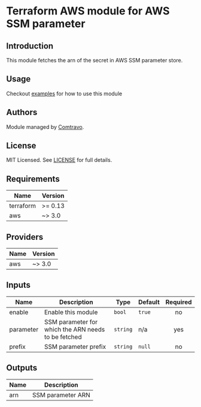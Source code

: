 # Terraform AWS module for AWS SSM parameter

## Introduction

This module fetches the arn of the secret in AWS SSM parameter store.

## Usage  
Checkout [examples](./examples) for how to use this module

## Authors

Module managed by [Comtravo](https://github.com/comtravo).

## License

MIT Licensed. See [LICENSE](LICENSE) for full details.

## Requirements

| Name | Version |
|------|---------|
| terraform | >= 0.13 |
| aws | ~> 3.0 |

## Providers

| Name | Version |
|------|---------|
| aws | ~> 3.0 |

## Inputs

| Name | Description | Type | Default | Required |
|------|-------------|------|---------|:--------:|
| enable | Enable this module | `bool` | `true` | no |
| parameter | SSM parameter for which the ARN needs to be fetched | `string` | n/a | yes |
| prefix | SSM parameter prefix | `string` | `null` | no |

## Outputs

| Name | Description |
|------|-------------|
| arn | SSM parameter ARN |
